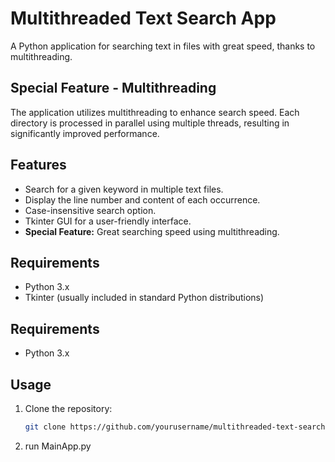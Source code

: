 # Multithreaded Text Search App

A Python application for searching text in files with great speed, thanks to multithreading.

## Special Feature - Multithreading
The application utilizes multithreading to enhance search speed. Each directory is processed in parallel using multiple threads, resulting in significantly improved performance.

## Features

- Search for a given keyword in multiple text files.
- Display the line number and content of each occurrence.
- Case-insensitive search option.
- Tkinter GUI for a user-friendly interface.
- **Special Feature:** Great searching speed using multithreading.

## Requirements
- Python 3.x
- Tkinter (usually included in standard Python distributions)


## Requirements

- Python 3.x

## Usage

1. Clone the repository:

   ```bash
   git clone https://github.com/yourusername/multithreaded-text-search.git
   
2. run MainApp.py  
